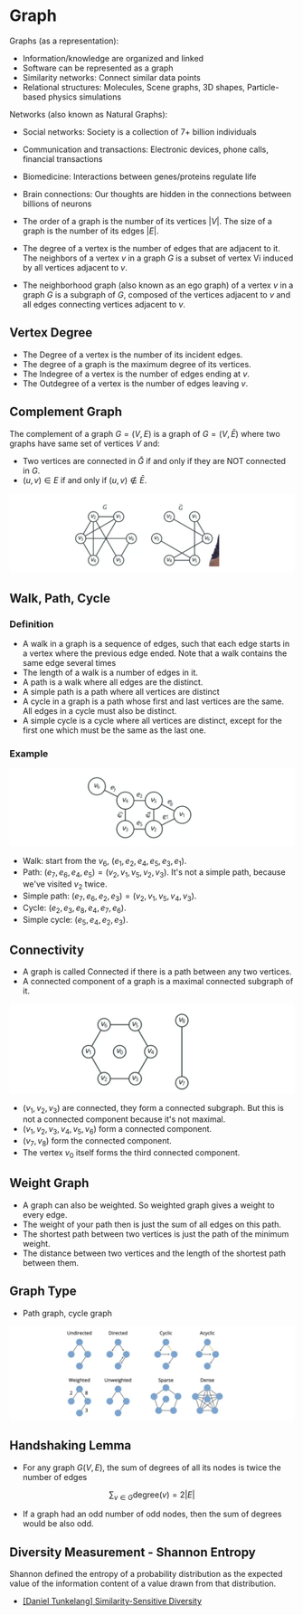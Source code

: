 # Graph

Graphs (as a representation):

* Information/knowledge are organized and linked
* Software can be represented as a graph
* Similarity networks: Connect similar data points
* Relational structures: Molecules, Scene graphs, 3D shapes, Particle-based physics simulations

Networks (also known as Natural Graphs):

* Social networks: Society is a collection of 7+ billion individuals
* Communication and transactions: Electronic devices, phone calls, financial transactions
* Biomedicine: Interactions between genes/proteins regulate life
* Brain connections: Our thoughts are hidden in the connections between billions of neurons


* The order of a graph is the number of its vertices $|V|$. The size of a graph is the number of its edges $|E|$.
* The degree of a vertex is the number of edges that are adjacent to it. The neighbors of a vertex $v$ in a graph $G$ is a subset of vertex Vi induced by all vertices adjacent to $v$.
* The neighborhood graph (also known as an ego graph) of a vertex $v$ in a graph $G$ is a subgraph of $G$, composed of the vertices adjacent to $v$ and all edges connecting vertices adjacent to $v$.


## Vertex Degree

* The Degree of a vertex is the number of its incident edges.
* The degree of a graph is the maximum degree of its vertices.
* The Indegree of a vertex is the number of edges ending at $v$. 
* The Outdegree of a vertex is the number of edges leaving $v$.

## Complement Graph

The complement of a graph $G=(V, E)$ is a graph of $G=(V, \bar{E})$ where two graphs have same set of vertices $V$ and:
* Two vertices are connected in $\bar{G}$ if and only if they are NOT connected in $G$.
* $(u, v) \in E$ if and only if $(u, v) \not\in \bar{E}$.

![](images/complement_graph.png)

## Walk, Path, Cycle

### Definition 

*  A walk in a graph is a sequence of edges, such that each edge starts in a vertex where the previous edge ended. Note that a walk contains the same edge several times
* The length of a walk is a number of edges in it. 
* A path is a walk where all edges are the distinct.
* A simple path is a path where all vertices are distinct
* A cycle in a graph is a path whose first and last vertices are the same. All edges in a cycle must also be distinct.
* A simple cycle is a cycle where all vertices are distinct, except for the first one which must be the same as the last one. 

### Example

![](images/walk_path.png)

* Walk: start from the $v_6$, $(e_1, e_2, e_4, e_5, e_3, e_1)$.
* Path: $(e_7, e_6, e_4, e_5) = (v_2, v_1, v_5, v_2, v_3)$. It's not a simple path, because we've visited $v_2$ twice.
* Simple path: $(e_7, e_6, e_2, e_3)=(v_2, v_1, v_5, v_4, v_3)$.
* Cycle: $(e_2, e_3, e_8, e_4, e_7, e_6)$.
* Simple cycle: $(e_5, e_4, e_2, e_3)$.

## Connectivity

* A graph is called Connected if there is a path between any two vertices.
* A connected component of a graph is a maximal connected subgraph of it. 

![](images/connectivity.png)

* $(v_1, v_2, v_3)$ are connected, they form a connected subgraph. But this is not a connected component because it's not maximal. 
* $(v_1, v_2, v_3, v_4, v_5, v_6)$ form a connected component.
* $(v_7, v_8)$ form the connected component. 
* The vertex $v_0$ itself forms the third connected component.

## Weight Graph

* A graph can also be weighted. So weighted graph gives a weight to every edge.
* The weight of your path then is just the sum of all edges on this path.
* The shortest path between two vertices is just the path of the minimum weight. 
* The distance between two vertices and the length of the shortest path between them.

## Graph Type

* Path graph, cycle graph

![](images/graph_type.png)

## Handshaking Lemma

* For any graph $G(V, E)$, the sum of degrees of all its nodes is twice the number of edges

$$ \sum_{v \in G} \textrm{degree}(v) = 2|E|$$

*  If a graph had an odd number of odd nodes, then the sum of degrees would be also odd.


## Diversity Measurement - Shannon Entropy

Shannon defined the entropy of a probability distribution as the expected value of the information content of a value drawn from that distribution.


* [Similarity-Sensitive Diversity]: https://dtunkelang.medium.com/similarity-sensitive-diversity-16a35d64f48c
[[Daniel Tunkelang] Similarity-Sensitive Diversity](https://dtunkelang.medium.com/similarity-sensitive-diversity-16a35d64f48c)

